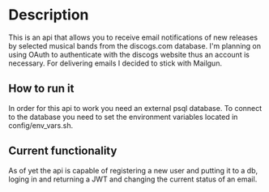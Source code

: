 # Description
This is an api that allows you to receive email notifications of new releases by selected musical bands from the discogs.com database. I'm planning on using OAuth to authenticate with the discogs website thus an account is necessary.  For delivering emails I decided to stick with Mailgun.
## How to run it
In order for this api to work you need an external psql database. To connect to the database you need to set the environment variables located in config/env_vars.sh.
## Current functionality
As of yet the api is capable of registering a new user and putting it to a db, loging in and returning a JWT and changing the current status of an email.
